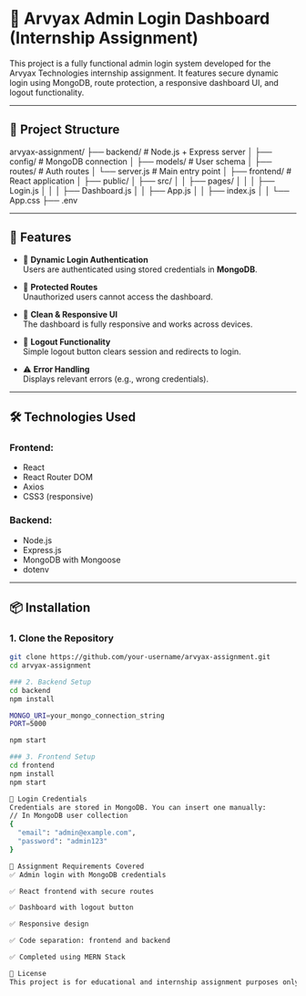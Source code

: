 # 🔐 Arvyax Admin Login Dashboard (Internship Assignment)

This project is a fully functional admin login system developed for the Arvyax Technologies internship assignment. It features secure dynamic login using MongoDB, route protection, a responsive dashboard UI, and logout functionality.

---

## 📁 Project Structure
arvyax-assignment/
├── backend/ # Node.js + Express server
│ ├── config/ # MongoDB connection
│ ├── models/ # User schema
│ ├── routes/ # Auth routes
│ └── server.js # Main entry point
│
├── frontend/ # React application
│ ├── public/
│ ├── src/
│ │ ├── pages/
│ │ │ ├── Login.js
│ │ │ ├── Dashboard.js
│ │ ├── App.js
│ │ ├── index.js
│ │ └── App.css
├── .env


---

## 🚀 Features

- 🔐 **Dynamic Login Authentication**  
  Users are authenticated using stored credentials in **MongoDB**.

- 🧠 **Protected Routes**  
  Unauthorized users cannot access the dashboard.

- 🧼 **Clean & Responsive UI**  
  The dashboard is fully responsive and works across devices.

- 🔁 **Logout Functionality**  
  Simple logout button clears session and redirects to login.

- ⚠️ **Error Handling**  
  Displays relevant errors (e.g., wrong credentials).

---

## 🛠️ Technologies Used

### Frontend:
- React
- React Router DOM
- Axios
- CSS3 (responsive)

### Backend:
- Node.js
- Express.js
- MongoDB with Mongoose
- dotenv

---

## 📦 Installation

### 1. Clone the Repository
```bash
git clone https://github.com/your-username/arvyax-assignment.git
cd arvyax-assignment

### 2. Backend Setup
cd backend
npm install

MONGO_URI=your_mongo_connection_string
PORT=5000

npm start

### 3. Frontend Setup
cd frontend
npm install
npm start

🔑 Login Credentials
Credentials are stored in MongoDB. You can insert one manually:
// In MongoDB user collection
{
  "email": "admin@example.com",
  "password": "admin123"
}

📌 Assignment Requirements Covered
✅ Admin login with MongoDB credentials

✅ React frontend with secure routes

✅ Dashboard with logout button

✅ Responsive design

✅ Code separation: frontend and backend

✅ Completed using MERN Stack

📃 License
This project is for educational and internship assignment purposes only.